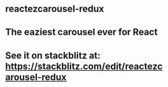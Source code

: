 # reactezcarousel-redux

# The eaziest carousel ever for React

# See it on stackblitz at: https://stackblitz.com/edit/reactezcarousel-redux
